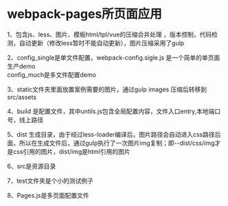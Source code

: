 # webpack-pages所页面应用
1、包含js、less、图片、模板html/tpl/vue的压缩合并处理 ，版本控制，代码检测，自动更新（修改less暂时不能自动更新），图片压缩采用了gulp  

2、config_single是单文件配置，webpack-config.sigle.js 是一个简单的单页面生产demo  
   config_much是多文件配置demo  

3、static文件夹里面放置案例需要的图片，通过gulp images 压缩后转移到src/assets  

4、build 是配置文件，其中untils.js包含全局配置内容，文件入口entry,本地端口号，线上路径  

5、dist 生成目录，由于经过less-loader编译后，图片路径会自动进入css路径后面，所以在生成文件后，通过gulp执行了一次图片img复制；即--dist/css/img才是css引用的图片，dist/img是html引用的图片 

6、src是资源目录  

7、test文件夹是个小的测试例子  

8、Pages.js是多页面配置文件  
   





